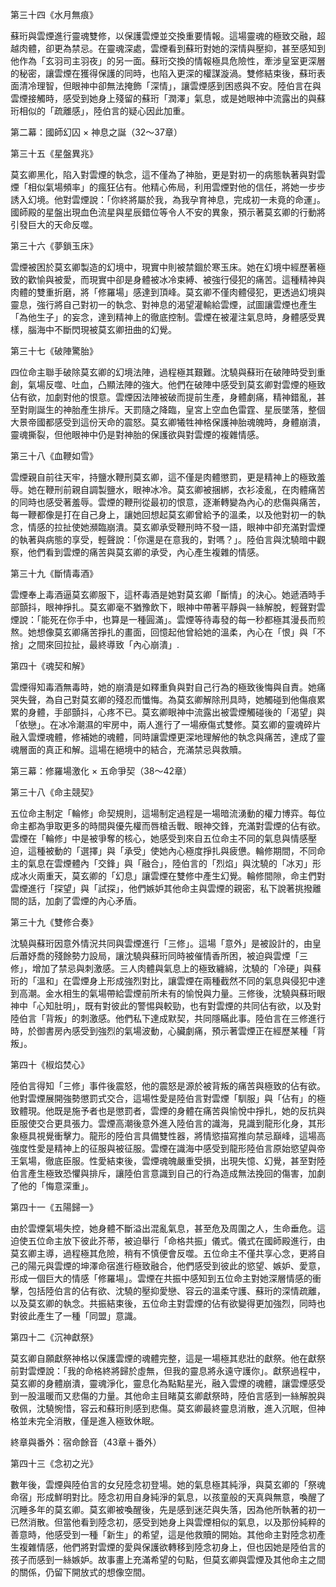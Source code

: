 第三十四《水月無痕》



蘇珩與雲煙進行靈魂雙修，以保護雲煙並交換重要情報。這場靈魂的極致交融，超越肉體，卻更為禁忌。在靈魂深處，雲煙看到蘇珩對她的深情與壓抑，甚至感知到他作為「玄羽司主羽夜」的另一面。蘇珩交換的情報極具危險性，牽涉皇室更深層的秘密，讓雲煙在獲得保護的同時，也陷入更深的權謀漩渦。雙修結束後，蘇珩表面清冷理智，但眼神中卻無法掩飾「深情」，讓雲煙感到困惑與不安。陸伯言在與雲煙接觸時，感受到她身上殘留的蘇珩「潤澤」氣息，或是她眼神中流露出的與蘇珩相似的「疏離感」，陸伯言的疑心因此加重。



第二幕：國師幻囚 × 神息之誕（32～37章）



第三十五《星盤異兆》



莫玄卿黑化，陷入對雲煙的執念，這不僅為了神胎，更是對初一的病態執著與對雲煙「相似氣場頻率」的瘋狂佔有。他精心佈局，利用雲煙對他的信任，將她一步步誘入幻境。他對雲煙說：「你終將屬於我，為我孕育神息，完成初一未竟的命運」。國師殿的星盤出現血色流星與星辰錯位等令人不安的異象，預示著莫玄卿的行動將引發巨大的天命反噬。



第三十六《夢鎖玉床》



雲煙被困於莫玄卿製造的幻境中，現實中則被禁錮於寒玉床。她在幻境中經歷著極致的歡愉與被愛，而現實中卻是身體被冰冷束縛、被強行侵犯的痛苦。這種精神與肉體的雙重折磨，將「修羅場」感達到頂峰。莫玄卿不僅肉體侵犯，更透過幻境與靈息，強行將自己對初一的執念、對神息的渴望灌輸給雲煙，試圖讓雲煙也產生「為他生子」的妄念，達到精神上的徹底控制。雲煙在被灌注氣息時，身體感受異樣，腦海中不斷閃現被莫玄卿扭曲的幻覺。



第三十七《破陣驚胎》



四位命主聯手破除莫玄卿的幻境法陣，過程極其艱難。沈驍與蘇珩在破陣時受到重創，氣場反噬、吐血，凸顯法陣的強大。他們在破陣中感受到莫玄卿對雲煙的極致佔有欲，加劇對他的恨意。雲煙因法陣被破而提前生產，身體劇痛，精神錯亂，甚至對剛誕生的神胎產生排斥。天罰隨之降臨，皇宮上空血色雷霆、星辰墜落，整個大景帝國都感受到這份天命的震怒。莫玄卿犧牲神格保護神胎魂魄時，身體崩潰，靈魂撕裂，但他眼神中仍是對神胎的保護欲與對雲煙的複雜情感。



第三十八《血鞭如雪》



雲煙親自前往天牢，持鹽水鞭刑莫玄卿，這不僅是肉體懲罰，更是精神上的極致羞辱。她在鞭刑前親自調製鹽水，眼神冰冷。莫玄卿被捆綁，衣衫凌亂，在肉體痛苦的同時也感受著羞辱。雲煙的鞭刑從最初的恨意，逐漸轉變為內心的悲傷與痛苦，每一鞭都像是打在自己身上，讓她回想起莫玄卿曾給予的溫柔，以及他對初一的執念，情感的拉扯使她瀕臨崩潰。莫玄卿承受鞭刑時不發一語，眼神中卻充滿對雲煙的執著與病態的享受，輕聲說：「你還是在意我的，對嗎？」。陸伯言與沈驍暗中觀察，他們看到雲煙的痛苦與莫玄卿的承受，內心產生複雜的情感。



第三十九《斷情毒酒》



雲煙奉上毒酒逼莫玄卿服下，這杯毒酒是她對莫玄卿「斷情」的決心。她遞酒時手部顫抖，眼神掙扎。莫玄卿毫不猶豫飲下，眼神中帶著平靜與一絲解脫，輕聲對雲煙說：「能死在你手中，也算是一種圓滿」。雲煙等待毒發的每一秒都極其漫長而煎熬。她想像莫玄卿痛苦掙扎的畫面，回憶起他曾給她的溫柔，內心在「恨」與「不捨」之間來回拉扯，最終導致「內心崩潰」.



第四十《魂契和解》



雲煙得知毒酒無毒時，她的崩潰是如釋重負與對自己行為的極致後悔與自責。她痛哭失聲，為自己對莫玄卿的殘忍而懺悔。為莫玄卿解除刑具時，她觸碰到他傷痕累累的身體，手部顫抖，心疼不已。莫玄卿眼神中流露出被雲煙觸碰後的「渴望」與「依戀」。在冰冷潮濕的牢房中，兩人進行了一場療傷式雙修。莫玄卿的靈魂碎片融入雲煙魂體，修補她的魂體，同時讓雲煙更深地理解他的執念與痛苦，達成了靈魂層面的真正和解。這場在絕境中的結合，充滿禁忌與救贖。



第三幕：修羅場激化 × 五命爭契（38～42章）



第三十八《命主競契》



五位命主制定「輪修」命契規則，這場制定過程是一場暗流湧動的權力博弈。每位命主都為爭取更多的時間與優先權而唇槍舌戰、眼神交鋒，充滿對雲煙的佔有欲。雲煙在「輪修」中是被爭奪的核心，她感受到來自五位命主不同的氣息與情感壓迫，這種被動的「選擇」與「承受」使她內心極度掙扎與疲憊。輪修期間，不同命主的氣息在雲煙體內「交鋒」與「融合」，陸伯言的「烈焰」與沈驍的「冰刃」形成冰火兩重天，莫玄卿的「幻息」讓雲煙在雙修中產生幻覺。輪修間隙，命主們對雲煙進行「探望」與「試探」，他們嫉妒其他命主與雲煙的親密，私下說著挑撥離間的話，加劇了雲煙的內心矛盾。



第三十九《雙修合奏》



沈驍與蘇珩因意外情況共同與雲煙進行「三修」。這場「意外」是被設計的，由皇后蕭妤喬的殘餘勢力設局，讓沈驍與蘇珩同時被催情香所困，被迫與雲煙「三修」，增加了禁忌與刺激感。三人肉體與氣息上的極致纏綿，沈驍的「冷硬」與蘇珩的「溫和」在雲煙身上形成強烈對比，讓雲煙在兩種截然不同的氣息與侵犯中達到高潮。金水相生的氣場帶給雲煙前所未有的愉悅與力量。三修後，沈驍與蘇珩眼神中「心知肚明」，既有對彼此的警惕與較勁，也有對雲煙的共同佔有欲，以及對陸伯言「背叛」的刺激感。他們私下達成默契，共同隱瞞此事。陸伯言在三修進行時，於御書房內感受到強烈的氣場波動，心臟劇痛，預示著雲煙正在經歷某種「背叛」。



第四十《椒焰焚心》



陸伯言得知「三修」事件後震怒，他的震怒是源於被背叛的痛苦與極致的佔有欲。他對雲煙展開強勢懲罰式交合，這場性愛是陸伯言對雲煙「馴服」與「佔有」的極致體現。他既是施予者也是懲罰者，雲煙的身體在痛苦與愉悅中掙扎，她的反抗與臣服使交合更具張力。雲煙高潮後意外進入陸伯言的識海，見識到龍形化身，其形象極具視覺衝擊力。龍形的陸伯言具備雙性器，將情慾描寫推向禁忌巔峰，這場高強度性愛是精神上的征服與被征服。雲煙在識海中感受到龍形陸伯言原始慾望與帝王氣場，徹底臣服。性愛結束後，雲煙魂魄嚴重受損，出現失憶、幻覺，甚至對陸伯言產生極致恐懼與排斥，讓陸伯言意識到自己的行為造成無法挽回的傷害，加劇了他的「悔意深重」。



第四十一《五陽歸一》



由於雲煙氣場失控，她身體不斷溢出混亂氣息，甚至危及周圍之人，生命垂危。這迫使五位命主放下彼此芥蒂，被迫舉行「命格共振」儀式。儀式在國師殿進行，由莫玄卿主導，過程極其危險，稍有不慎便會反噬。五位命主不僅共享心念，更將自己的陽元與雲煙的坤澤命宿進行極致融合，他們感受到彼此的慾望、嫉妒、愛意，形成一個巨大的情感「修羅場」。雲煙在共振中感知到五位命主對她深層情感的衝擊，包括陸伯言的佔有欲、沈驍的壓抑愛戀、容云的溫柔守護、蘇珩的深情疏離，以及莫玄卿的執念。共振結束後，五位命主對雲煙的佔有欲變得更加強烈，同時也對彼此產生了一種「同盟」意識。



第四十二《沉神獻祭》



莫玄卿自願獻祭神格以保護雲煙的魂體完整，這是一場極其悲壯的獻祭。他在獻祭前對雲煙說：「我的命格終將歸於虛無，但我的靈息將永遠守護你」。獻祭過程中，莫玄卿的身體崩潰，靈魂淨化，靈息化為點點星光，融入雲煙的魂體，讓雲煙感受到一股溫暖而又悲傷的力量。其他命主目睹莫玄卿獻祭時，陸伯言感到一絲解脫與敬佩，沈驍惋惜，容云和蘇珩則感到悲傷。莫玄卿最終靈息消散，進入沉眠，但神格並未完全消散，僅是進入極致休眠。



終章與番外：宿命餘音（43章＋番外）



第四十三《念初之光》



數年後，雲煙與陸伯言的女兒陸念初登場。她的氣息極其純淨，與莫玄卿的「祭魂命宿」形成鮮明對比。陸念初用自身純淨的氣息，以孩童般的天真與無意，喚醒了沉睡多年的莫玄卿。莫玄卿被喚醒後，先是感到迷茫與失落，因為他所執著的初一已然消散。但當他看到陸念初，感受到她身上與雲煙相似的氣息，以及那份純粹的善意時，他感受到一種「新生」的希望，這是他救贖的開始。其他命主對陸念初產生複雜情感，他們將對雲煙的愛與保護欲轉移到陸念初身上，但也因她是陸伯言的孩子而感到一絲嫉妒。故事畫上充滿希望的句點，但莫玄卿與雲煙及其他命主之間的關係，仍留下開放式的想像空間。

